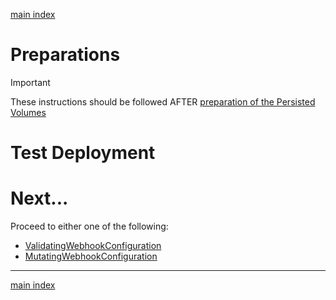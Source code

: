 [main index](../README.md)

# Preparations

> [!IMPORTANT]
> These instructions should be followed AFTER [preparation of the Persisted Volumes](./nfs_preparations.md)

# Test Deployment



# Next...

Proceed to either one of the following:

* [ValidatingWebhookConfiguration](./validating_webhook_deployments/README.md) 
* [MutatingWebhookConfiguration](./mutating_webhook_deployments/README.md)

<hr />

[main index](../README.md)

